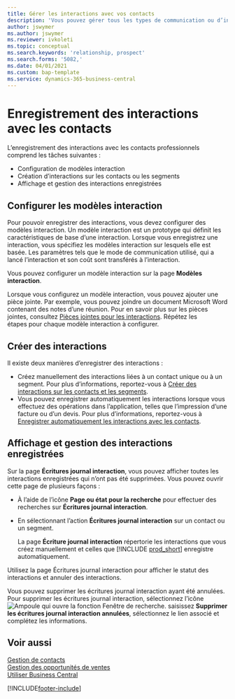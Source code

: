 ```yaml
---
title: Gérer les interactions avec vos contacts
description: 'Vous pouvez gérer tous les types de communication ou d’interactions entre votre société et vos contacts. Par exemple, une communication par lettre, par téléphone, lors de réunions, etc.'
author: jswymer
ms.author: jswymer
ms.reviewer: ivkoleti
ms.topic: conceptual
ms.search.keywords: 'relationship, prospect'
ms.search.forms: '5082,'
ms.date: 04/01/2021
ms.custom: bap-template
ms.service: dynamics-365-business-central
---
```

# Enregistrement des interactions avec les contacts

L’enregistrement des interactions avec les contacts professionnels comprend les tâches suivantes :

* Configuration de modèles interaction  
* Création d’interactions sur les contacts ou les segments  
* Affichage et gestion des interactions enregistrées  

## Configurer les modèles interaction

Pour pouvoir enregistrer des interactions, vous devez configurer des modèles interaction. Un modèle interaction est un prototype qui définit les caractéristiques de base d’une interaction. Lorsque vous enregistrez une interaction, vous spécifiez les modèles interaction sur lesquels elle est basée. Les paramètres tels que le mode de communication utilisé, qui a lancé l’interaction et son coût sont transférés à l’interaction.

Vous pouvez configurer un modèle interaction sur la page **Modèles interaction**.

Lorsque vous configurez un modèle interaction, vous pouvez ajouter une pièce jointe. Par exemple, vous pouvez joindre un document Microsoft Word contenant des notes d’une réunion. Pour en savoir plus sur les pièces jointes, consultez [Pièces jointes pour les interactions](marketing-interaction-attachments.md). Répétez les étapes pour chaque modèle interaction à configurer.  

## Créer des interactions

Il existe deux manières d’enregistrer des interactions :

* Créez manuellement des interactions liées à un contact unique ou à un segment. Pour plus d’informations, reportez-vous à [Créer des interactions sur les contacts et les segments](marketing-how-create-interactions.md).  
* Vous pouvez enregistrer automatiquement les interactions lorsque vous effectuez des opérations dans l’application, telles que l’impression d’une facture ou d’un devis. Pour plus d’informations, reportez-vous à [Enregistrer automatiquement les interactions avec les contacts](marketing-auto-record-interactions.md).

## Affichage et gestion des interactions enregistrées

Sur la page **Écritures journal interaction**, vous pouvez afficher toutes les interactions enregistrées qui n’ont pas été supprimées. Vous pouvez ouvrir cette page de plusieurs façons :

* À l’aide de l’icône **Page ou état pour la recherche** pour effectuer des recherches sur **Écritures journal interaction**.
* En sélectionnant l’action **Écritures journal interaction** sur un contact ou un segment.

  La page **Écriture journal interaction** répertorie les interactions que vous créez manuellement et celles que [!INCLUDE [prod_short](includes/prod_short.md)] enregistre automatiquement.

Utilisez la page Écritures journal interaction pour afficher le statut des interactions et annuler des interactions.

Vous pouvez supprimer les écritures journal interaction ayant été annulées. Pour supprimer les écritures journal interaction, sélectionnez l’icône ![Ampoule qui ouvre la fonction Fenêtre de recherche.](media/ui-search/search_small.png "Dites-moi ce que vous voulez faire") saisissez **Supprimer les écritures journal interaction annulées**, sélectionnez le lien associé et complétez les informations.

## Voir aussi

[Gestion de contacts](marketing-contacts.md)  
[Gestion des opportunités de ventes](marketing-manage-sales-opportunities.md)  
[Utiliser Business Central](ui-work-product.md)  


[!INCLUDE[footer-include](includes/footer-banner.md)]
